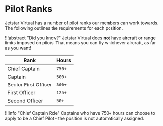 # Pilot Ranks

Jetstar Virtual has a number of pilot ranks our members can work towards. The following outlines the requirements for each position.

!!!abstract "Did you know?"
    Jetstar Virtual does **not** have aircraft or range limits imposed on pilots! That means you can fly whichever aircraft, as far as you want!

| Rank | Hours |
| ------ | ------------ | 
| Chief Captain | `750+` | 
| Captain | `500+` |
| Senior First Officer | `300+` |
| First Officer | `125+` |
| Second Officer | `50+` |

!!!info "Chief Captain Role"
    Captains who have 750+ hours can choose to apply to be a Chief Pilot - the position is not automatically assigned.
